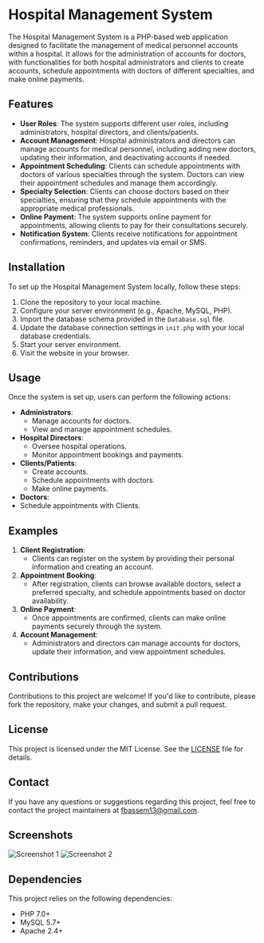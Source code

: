 # Hospital Management System

The Hospital Management System is a PHP-based web application designed to facilitate the management of medical personnel accounts within a hospital. It allows for the administration of accounts for doctors, with functionalities for both hospital administrators and clients to create accounts, schedule appointments with doctors of different specialties, and make online payments.

## Features

- **User Roles**: The system supports different user roles, including administrators, hospital directors, and clients/patients.
- **Account Management**: Hospital administrators and directors can manage accounts for medical personnel, including adding new doctors, updating their information, and deactivating accounts if needed.
- **Appointment Scheduling**: Clients can schedule appointments with doctors of various specialties through the system. Doctors can view their appointment schedules and manage them accordingly.
- **Specialty Selection**: Clients can choose doctors based on their specialties, ensuring that they schedule appointments with the appropriate medical professionals.
- **Online Payment**: The system supports online payment for appointments, allowing clients to pay for their consultations securely.
- **Notification System**: Clients receive notifications for appointment confirmations, reminders, and updates via email or SMS.

## Installation

To set up the Hospital Management System locally, follow these steps:
1. Clone the repository to your local machine.
2. Configure your server environment (e.g., Apache, MySQL, PHP).
3. Import the database schema provided in the `Database.sql` file.
4. Update the database connection settings in `init.php` with your local database credentials.
5. Start your server environment.
6. Visit the website in your browser.

## Usage

Once the system is set up, users can perform the following actions:
- **Administrators**:
  - Manage accounts for doctors.
  - View and manage appointment schedules.
- **Hospital Directors**:
  - Oversee hospital operations.
  - Monitor appointment bookings and payments.
- **Clients/Patients**:
  - Create accounts.
  - Schedule appointments with doctors.
  - Make online payments.
-  **Doctors**:
  - Schedule appointments with Clients.

## Examples

1. **Client Registration**:
   - Clients can register on the system by providing their personal information and creating an account.
2. **Appointment Booking**:
   - After registration, clients can browse available doctors, select a preferred specialty, and schedule appointments based on doctor availability.
3. **Online Payment**:
   - Once appointments are confirmed, clients can make online payments securely through the system.
4. **Account Management**:
   - Administrators and directors can manage accounts for doctors, update their information, and view appointment schedules.

## Contributions

Contributions to this project are welcome! If you'd like to contribute, please fork the repository, make your changes, and submit a pull request.

## License

This project is licensed under the MIT License. See the [LICENSE](LICENSE) file for details.

## Contact

If you have any questions or suggestions regarding this project, feel free to contact the project maintainers at [fbassem13@gmail.com](mailto:fbassem13@gmail.com).

## Screenshots

![Screenshot 1](screenshots/screenshot1.png)
![Screenshot 2](screenshots/screenshot2.png)

## Dependencies

This project relies on the following dependencies:
- PHP 7.0+
- MySQL 5.7+
- Apache 2.4+
